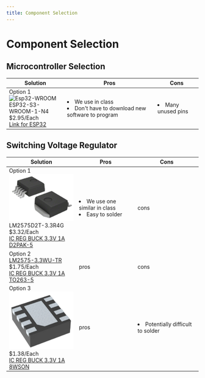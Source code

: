 ```yaml
---
title: Component Selection
---
```

# Component Selection

## Microcontroller Selection

| Solution | Pros | Cons|
|----------|------|-----|
|Option 1<br>![Esp32-WROOM](./)<br>ESP32-S3-WROOM-1-N4<br>$2.95/Each<br>[Link for ESP32](https://www.digikey.com/en/products/detail/espressif-systems/ESP32-S3-WROOM-1-N4/16162639)|<li>We use in class</li><li>Don't have to download new software to program</li>|<li>Many unused pins</li>|

## Switching Voltage Regulator

| Solution | Pros | Cons|
|----------|------|-----|
|Option 1<br>![LM2575D2T-3.3R4G](./option1SVR.png)<br>LM2575D2T-3.3R4G<br>$3.32/Each<br>[IC REG BUCK 3.3V 1A D2PAK-5](https://www.digikey.com/en/products/detail/onsemi/LM2575D2T-3-3R4G/1476688?s=N4IgTCBcDaIDIFkwFYDsyAiYAqBaAzAHT4BKALAOIgC6AvkA)|<li>We use one similar in class</li><li>Easy to solder</li>|cons|
|Option 2<br>[LM2575-3.3WU-TR](./option2SVR.png)<br>$1.75/Each<br>[IC REG BUCK 3.3V 1A TO263-5](https://www.digikey.ch/en/products/detail/microchip-technology/LM2575-3-3WU-TR/1027646)|pros|cons|
|Option 3<br>![TPS62162DSGR](./option3SVR.png)<br>$1.38/Each<br>[IC REG BUCK 3.3V 1A 8WSON](https://www.digikey.ch/en/products/detail/texas-instruments/TPS62162DSGR/2833447)|pros|<li>Potentially difficult to solder</li>|